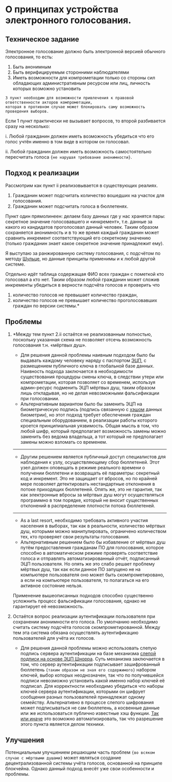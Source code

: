 # О принципах устройства электронного голосования.

## Техническое задание

Электронное голосование должно быть электронной версией обычного голосования, то есть:

1.	Быть анонимным
2.	Быть верифицируемым сторонними наблюдателями
3.	Иметь возможности для компрометации только со стороны сил обладающих административным ресурсом или лиц, личность которых возможно установить

```
3 пункт необходим для возможности привлечения к правовой ответственности акторов компрометации,
которая в противном случае может блокировать саму возможность проведения выборов.
```

Если 1 пункт практически не вызывает вопросов, то второй разбивается сразу на несколько:

i. 	Любой гражданин должен иметь возможность убедиться что его голос учтён именно в том виде в котором он голосовал.

ii. 	Любой гражданин должен иметь возможность самостоятельно пересчитать голоса `{не нарушая требование анонимности}`.

## Подход к реализации

Рассмотрим как пункт ii реализовывается в существующих реалиях.

1.	Гражданин может подсчитать количество вошедших на участок для голосования.
2.	Гражданин может подсчитать голоса в бюллетенях.

Пункт один прямолинеен: делаем базу данных где у нас хранятся пары: секретное значение голосовавшего и «инкремент», т.е. данные за какого из кандидатов проголосовал данный человек. Таким образом сохраняется анонимность и в то же время каждый гражданин может сравнить инкремент соответствующий его секретному значению (только гражданин знает какое секретное значение принадлежит ему). 

Я выступаю за ранжированную систему голосования, с подсчётом по методу [Шульце](https://ru.m.wikipedia.org/wiki/Метод_Шульце), но данные принципы применимы и к любой другой системе. 

Отдельно идёт таблица содержащая ФИО всех граждан с пометкой кто голосовал а кто нет. Таким образом любой гражданин может сложив инкременты убедиться в верности подсчёта голосов и проверить что 

1.	количество голосов не превышает количество граждан,
2.	количество голосов не превышает количество проголосовавших граждан по версии системы.*

## Проблемы

1.	*Между тем пункт 2.ii остаётся не реализованным полностью, поскольку указанная схема не позволяет отсечь возможность голосования т.н. «мёртвых душ». 
	- Для решения данной проблемы наивным подходом было бы выдавать каждому человеку наряду с паспортом [ЭЦП](https://ru.m.wikipedia.org/wiki/Криптосистема_с_открытым_ключом), с размещением публичного ключа в глобальной базе данных. Наивность подхода заключается в необходимости существования процедуры смены ключа, в следствии утери или компрометации, которая позволяет со временем, используя админ-ресурс подменить ЭЦП мёртвых душ, таким образом лишь откладывая, но не делая невозможными фальсификации при голосовании.
	- Альтернативным вариантом было бы заменить ЭЦП на биометрическую подпись (подпись связанную с [хэшом](https://ru.m.wikipedia.org/wiki/Хеш-функция) данных биометрии), но этот подход требует обеспечения граждан специальным оборудованием, в реализации работы которого кроется принципиальная уязвимость. Общая мысль в том, что любой шифр, который предполагает возможность замены можно заменить без ведома владельца, а тот который не предполагает замены можно взломать со временем.

	_____________________________________________________________________________________________________________________________________________________

	- Другим решением является публичный доступ специалистов для наблюдения к узлу, осуществляющему сбор бюллетеней. Этот узел должен оповещать в режиме реального времени о получении бюллетени и возвращать её параметры: секретный код и инкремент. Это не защищает от вбросов, но по крайней мере позволяет детектировать нестандартные отклонения в потоке приходящих бюллетеней. Опять же, это не гарантия, так как электронные вбросы за мёртвых душ могут осуществляться программно в том порядке, который не вносит существенных отклонений в распределение плотности потока бюллетеней.

	_____________________________________________________________________________________________________________________________________________________

	- As a last resort, необходимо требовать активного участия населения в выборах, так как в реальности, количество мёртвых душ, которыми можно манипулировать, ограничено количеством тех, кто проверяет свои результаты голосования.
	- Альтернативным решением было бы избавление от мёртвых душ путём предоставления гражданам ПО для голосования, которое способно в автоматическом режиме проверять соответствие голоса и отправлять автоматизированный отчёт, подписанный ЭЦП пользователя. Но опять же это слабо решает проблему мёртвых душ, так как если данное ПО запущено не на компьютере пользователя оно может быть скомпрометировано, а если на компьютере пользователя, то полагаться на его активное состояние нельзя.

	Применение вышеописанных подходов способно существенно усложнить процесс фальсификации голосования, однако не гарантирует её невозможность.

2.	Остаётся вопрос реализации аутентификации пользователя при сохранении анонимности его голоса. По умолчанию необходимо считать систему подсчёта голосов скомпрометированной. Между тем эта система обязана осуществлять аутентификацию пользователей для учёта их голосов.
	- Для решения данной проблемы можно использовать слепую подпись сервера аутентификации на базе механизма [слепой подписи на основе ЭЦП Шнорра](https://ru.m.wikipedia.org/wiki/Слепая_подпись). Суть механизма заключается в том, что сервер аутентификации подписывает зашифрованный бюллетень `{таким образом не зная его содержимого}` набором ключей, выбор которых неоднозначен, так что по получившейся подписи невозможно установить какой именно набор ключей её подписал. Для корректности необходимо убедиться что наборы ключей сервера аутентификации, которыми он шифрует сообщения разных пользователей принадлежат одному семейству. Альтернативно в процессе слепого шифрования может подписываться не сам бюллетень, а косвенные данные или же использоваться публично известные хэш функции. [Так или иначе](https://ru.m.wikipedia.org/wiki/Протоколы_тайного_голосования#Протокол_Фудзиоки_—_Окамото_—_Оты) это возможно автоматизировать, так что разрешение этого пункта является делом техники.

## Улучшения

Потенциальным улучшением решающим часть проблем `{во всяком случае с мёртвыми душами}` может являться создание децентрализованной системы учёта голосов, основанной на принципе блокчейна. Однако данный подход внесёт уже свои особенности и проблемы.

